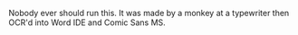 Nobody ever should run this. It was made by a monkey at a typewriter then OCR'd into Word IDE and Comic Sans MS. 